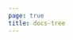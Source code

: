 ```yaml
---
page: true
title: docs-tree
---
```


<script setup>
import Home from '/@theme/components/Home.vue'
</script>

<Home />
